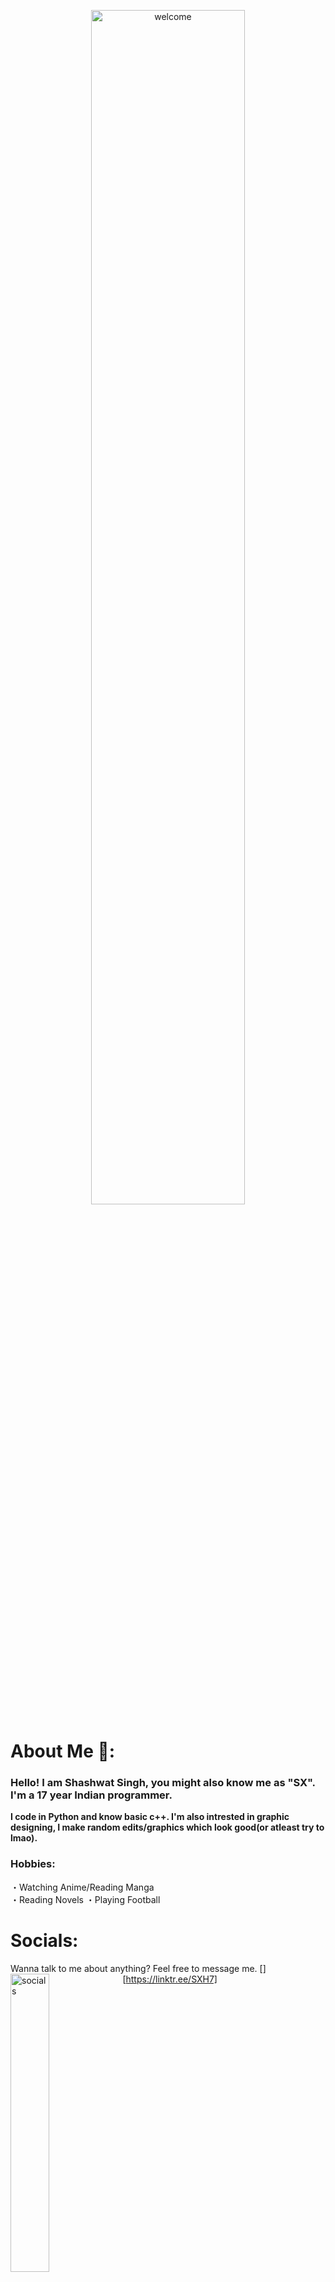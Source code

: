 <p align='center'>
<img align='center' alt='welcome' width='70%' src='https://cdn.discordapp.com/attachments/681786753547632790/867268836280500224/Retro.png'>
</p>


# About Me 🧑:
### Hello! I am Shashwat Singh, you might also know me as "SX". I'm a 17 year Indian programmer.

**I code in Python and know basic c++. I'm also intrested in graphic designing, I make random edits/graphics which look good(or atleast try to lmao).**

### Hobbies:
・Watching Anime/Reading Manga </br>
・Reading Novels
・Playing Football

# Socials:

Wanna talk to me about anything? Feel free to message me.
[<img align='left' alt='socials' width='35%' src='https://cdn.discordapp.com/attachments/681786753547632790/867374655992365066/socials.png'>][https://linktr.ee/SXH7]
